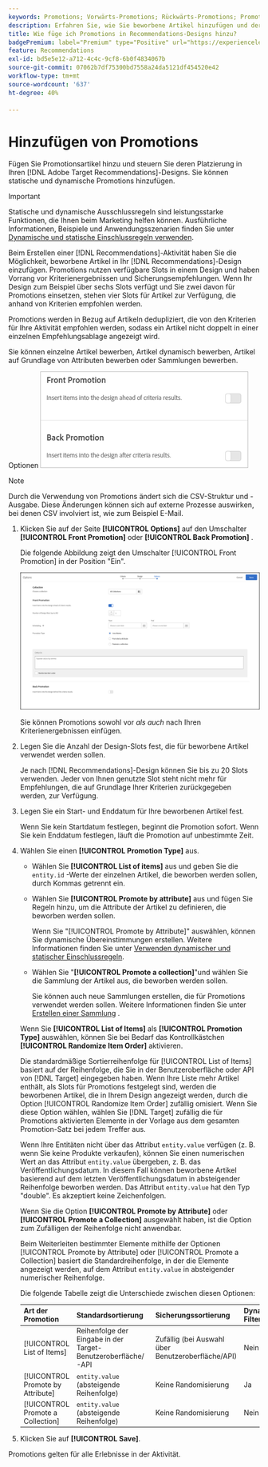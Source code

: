 ```yaml
---
keywords: Promotions; Vorwärts-Promotions; Rückwärts-Promotions; Promotions-Typ; Liste der Artikel; Anzeigen nach Attribut; Anzeigen einer Sammlung
description: Erfahren Sie, wie Sie beworbene Artikel hinzufügen und deren Platzierung in Ihren Adobe [!DNL Target] Recommendations-Designs steuern können. Sie können statische und dynamische Promotions hinzufügen.
title: Wie füge ich Promotions in Recommendations-Designs hinzu?
badgePremium: label="Premium" type="Positive" url="https://experienceleague.adobe.com/docs/target/using/introduction/intro.html?lang=en#premium newtab=true" tooltip="Erfahren Sie, was in Target Premium enthalten ist."
feature: Recommendations
exl-id: bd5e5e12-a712-4c4c-9cf8-6b0f4834067b
source-git-commit: 07062b7df75300bd7558a24da5121df454520e42
workflow-type: tm+mt
source-wordcount: '637'
ht-degree: 40%

---
```


# Hinzufügen von Promotions

Fügen Sie Promotionsartikel hinzu und steuern Sie deren Platzierung in Ihren [!DNL Adobe Target Recommendations]-Designs. Sie können statische und dynamische Promotions hinzufügen.

>[!IMPORTANT]
>
>Statische und dynamische Ausschlussregeln sind leistungsstarke Funktionen, die Ihnen beim Marketing helfen können. Ausführliche Informationen, Beispiele und Anwendungsszenarien finden Sie unter [Dynamische und statische Einschlussregeln verwenden](/help/main/c-recommendations/c-algorithms/use-dynamic-and-static-inclusion-rules.md#concept_4CB5C0FA705D4E449BD0B37B3D987F9F).

Beim Erstellen einer [!DNL Recommendations]-Aktivität haben Sie die Möglichkeit, beworbene Artikel in Ihr [!DNL Recommendations]-Design einzufügen. Promotions nutzen verfügbare Slots in einem Design und haben Vorrang vor Kriterienergebnissen und Sicherungsempfehlungen. Wenn Ihr Design zum Beispiel über sechs Slots verfügt und Sie zwei davon für Promotions einsetzen, stehen vier Slots für Artikel zur Verfügung, die anhand von Kriterien empfohlen werden.

Promotions werden in Bezug auf Artikeln dedupliziert, die von den Kriterien für Ihre Aktivität empfohlen werden, sodass ein Artikel nicht doppelt in einer einzelnen Empfehlungsablage angezeigt wird.

Sie können einzelne Artikel bewerben, Artikel dynamisch bewerben, Artikel auf Grundlage von Attributen bewerben oder Sammlungen bewerben.

Optionen ![[!UICONTROL Front Promotion] und [!UICONTROL Back Promotion] in der [!DNL Target] Benutzeroberfläche](assets/add_promotion_toggles.png)

>[!NOTE]
>
>Durch die Verwendung von Promotions ändert sich die CSV-Struktur und -Ausgabe. Diese Änderungen können sich auf externe Prozesse auswirken, bei denen CSV involviert ist, wie zum Beispiel E-Mail.

1. Klicken Sie auf der Seite **[!UICONTROL Options]** auf den Umschalter **[!UICONTROL Front Promotion]** oder **[!UICONTROL Back Promotion]** .

   Die folgende Abbildung zeigt den Umschalter [!UICONTROL Front Promotion] in der Position &quot;Ein&quot;.

   ![Hinzufügen von Optionen für die Vorwärts-Promotion ](/help/main/c-recommendations/t-create-recs-activity/assets/add_promotion_front.png)

   Sie können Promotions sowohl vor *als auch* nach Ihren Kriterienergebnissen einfügen.

1. Legen Sie die Anzahl der Design-Slots fest, die für beworbene Artikel verwendet werden sollen.

   Je nach [!DNL Recommendations]-Design können Sie bis zu 20 Slots verwenden. Jeder von Ihnen genutzte Slot steht nicht mehr für Empfehlungen, die auf Grundlage Ihrer Kriterien zurückgegeben werden, zur Verfügung.

1. Legen Sie ein Start- und Enddatum für Ihre beworbenen Artikel fest.

   Wenn Sie kein Startdatum festlegen, beginnt die Promotion sofort. Wenn Sie kein Enddatum festlegen, läuft die Promotion auf unbestimmte Zeit.

1. Wählen Sie einen **[!UICONTROL Promotion Type]** aus.

   * Wählen Sie **[!UICONTROL List of items]** aus und geben Sie die `entity.id` -Werte der einzelnen Artikel, die beworben werden sollen, durch Kommas getrennt ein.

   * Wählen Sie **[!UICONTROL Promote by attribute]** aus und fügen Sie Regeln hinzu, um die Attribute der Artikel zu definieren, die beworben werden sollen.

     Wenn Sie &quot;[!UICONTROL Promote by Attribute]&quot; auswählen, können Sie dynamische Übereinstimmungen erstellen. Weitere Informationen finden Sie unter [Verwenden dynamischer und statischer Einschlussregeln](/help/main/c-recommendations/c-algorithms/use-dynamic-and-static-inclusion-rules.md#concept_4CB5C0FA705D4E449BD0B37B3D987F9F).

   * Wählen Sie &quot;**[!UICONTROL Promote a collection]**&quot;und wählen Sie die Sammlung der Artikel aus, die beworben werden sollen.

     Sie können auch neue Sammlungen erstellen, die für Promotions verwendet werden sollen. Weitere Informationen finden Sie unter [Erstellen einer Sammlung](/help/main/c-recommendations/c-products/collections.md#task_1256DFF6842141FCAADD9E1428EF7F08) .

   Wenn Sie **[!UICONTROL List of Items]** als **[!UICONTROL Promotion Type]** auswählen, können Sie bei Bedarf das Kontrollkästchen **[!UICONTROL Randomize Item Order]** aktivieren.

   Die standardmäßige Sortierreihenfolge für [!UICONTROL List of Items] basiert auf der Reihenfolge, die Sie in der Benutzeroberfläche oder API von [!DNL Target] eingegeben haben. Wenn Ihre Liste mehr Artikel enthält, als Slots für Promotions festgelegt sind, werden die beworbenen Artikel, die in Ihrem Design angezeigt werden, durch die Option [!UICONTROL Randomize Item Order] zufällig omisiert. Wenn Sie diese Option wählen, wählen Sie [!DNL Target] zufällig die für Promotions aktivierten Elemente in der Vorlage aus dem gesamten Promotion-Satz bei jedem Treffer aus.

   Wenn Ihre Entitäten nicht über das Attribut `entity.value` verfügen (z. B. wenn Sie keine Produkte verkaufen), können Sie einen numerischen Wert an das Attribut `entity.value` übergeben, z. B. das Veröffentlichungsdatum. In diesem Fall können beworbene Artikel basierend auf dem letzten Veröffentlichungsdatum in absteigender Reihenfolge beworben werden. Das Attribut `entity.value` hat den Typ &quot;double&quot;. Es akzeptiert keine Zeichenfolgen.

   Wenn Sie die Option **[!UICONTROL Promote by Attribute]** oder **[!UICONTROL Promote a Collection]** ausgewählt haben, ist die Option zum Zufälligen der Reihenfolge nicht anwendbar.

   Beim Weiterleiten bestimmter Elemente mithilfe der Optionen [!UICONTROL Promote by Attribute] oder [!UICONTROL Promote a Collection] basiert die Standardreihenfolge, in der die Elemente angezeigt werden, auf dem Attribut `entity.value` in absteigender numerischer Reihenfolge.

   Die folgende Tabelle zeigt die Unterschiede zwischen diesen Optionen:

   | Art der Promotion | Standardsortierung | Sicherungssortierung | Dynamische Filteroption |
   | --- | --- | --- | --- |
   | [!UICONTROL List of Items] | Reihenfolge der Eingabe in der Target-Benutzeroberfläche/-API | Zufällig (bei Auswahl über Benutzeroberfläche/API) | Nein |
   | [!UICONTROL Promote by Attribute] | `entity.value` (absteigende Reihenfolge) | Keine Randomisierung | Ja |
   | [!UICONTROL Promote a Collection] | `entity.value` (absteigende Reihenfolge) | Keine Randomisierung | Nein |

1. Klicken Sie auf **[!UICONTROL Save]**.

Promotions gelten für alle Erlebnisse in der Aktivität.

